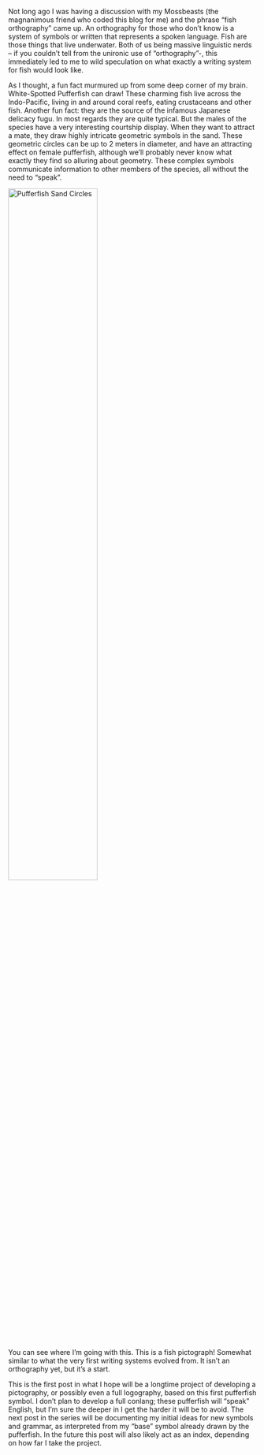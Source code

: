 Not long ago I was having a discussion with my Mossbeasts (the magnanimous friend who coded this blog for me) and the phrase “fish orthography” came up. An orthography for those who don’t know is a system of symbols or written that represents a spoken language. Fish are those things that live underwater. Both of us being massive linguistic nerds – if you couldn’t tell from the unironic use of “orthography”-, this immediately led to me to wild speculation on what exactly a writing system for fish would look like.

As I thought, a fun fact murmured up from some deep corner of my brain. White-Spotted Pufferfish can draw! These charming fish live across the Indo-Pacific, living in and around coral reefs, eating crustaceans and other fish. Another fun fact: they are the source of the infamous Japanese delicacy fugu. In most regards they are quite typical. But the males of the species have a very interesting courtship display. When they want to attract a mate, they draw highly intricate geometric symbols in the sand. These geometric circles can be up to 2 meters in diameter, and have an attracting effect on female pufferfish, although we’ll probably never know what exactly they find so alluring about geometry. These complex symbols communicate information to other members of the species, all without the need to “speak”.

<img src="https://files.catbox.moe/xyim4y.jpg" alt="Pufferfish Sand Circles" style="width:60%" style="height:auto">

You can see where I’m going with this. This is a fish pictograph! Somewhat similar to what the very first writing systems evolved from. It isn’t an orthography yet, but it’s a start. 

This is the first post in what I hope will be a longtime project of developing a pictography, or possibly even a full logography, based on this first pufferfish symbol. I don’t plan to develop a full conlang; these pufferfish will “speak” English, but I’m sure the deeper in I get the harder it will be to avoid. The next post in the series will be documenting my initial ideas for new symbols and grammar, as interpreted from my “base” symbol already drawn by the pufferfish. In the future this post will also likely act as an index, depending on how far I take the project.
